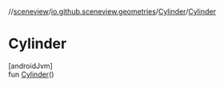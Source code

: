//[sceneview](../../../index.md)/[io.github.sceneview.geometries](../index.md)/[Cylinder](index.md)/[Cylinder](-cylinder.md)

# Cylinder

[androidJvm]\
fun [Cylinder](-cylinder.md)()
